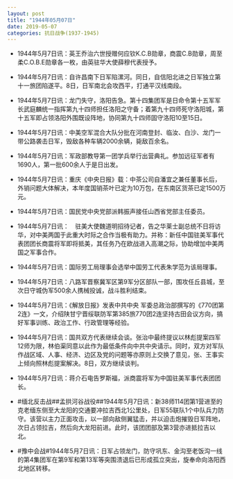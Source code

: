 ```yaml
---
layout: post
title: "1944年05月07日"
date: 2019-05-07
categories: 抗日战争(1937-1945)
---
```


<meta name="referrer" content="no-referrer" />

- 1944年5月7日讯：英王乔治六世授赠何应钦K.C.B勋章，商震C.B勋章，周至柔C.O.B.E勋章各一枚，由英驻华大使薛穆代表授予。 

- 1944年5月7日讯：自许昌南下日军陷漯河。同日，自信阳北进之日军独立第十一旅团陷遂平。8日，日军南北会攻西平，打通平汉线南段。 

- 1944年5月7日讯：龙门失守，洛阳告急。第十四集团军是日命令第十五军军长武庭麟统一指挥第九十四师担任洛阳之守备；着第九十四师死守洛阳城，第十五军即占领洛阳外围既设阵地，协同第九十四师固守洛阳10至15日。 

- 1944年5月7日讯：中美空军混合大队分批在河南登封、临汝、白沙、龙门一带公路袭击日军，毁敌各种车辆2000余辆，毙敌百余名。 

- 1944年5月7日讯：军政部教导第一团学兵举行出营典礼。参加远征军者有1690人，第一批600余人于是日出发。 

- 1944年5月7日讯：重庆《中央日报》载：中茶公司自潘宜之兼任董事长后，外销问题大体解决，本年度国销茶叶已定为10万包，在东南区货茶已定1500万元。 

- 1944年5月7日讯：国民党中央党部派韩振声接任山西省党部主任委员。 

- 1944年5月7日讯：　驻美大使魏道明招待记者，告之华莱士副总统不日将访华，对中美两国于此重大时际之合作当极有助力。并称：新任中国驻美军事代表团团长商震将军即将抵美，其任务乃在欧战进入高潮之际，协助增加中美两国之军事合作。 

- 1944年5月7日讯：国际劳工局理事会选举中国劳工代表朱学范为该局理事。 

- 1944年5月7日讯：八路军晋察冀军区第9军分区部队一部，围攻任丘县城，至次日守城伪军500余人携械投诚，战斗胜利结束。 

- 1944年5月7日讯：《解放日报》发表中共中央 军委总政治部撰写的《770团第2连》一文，介绍陕甘宁晋绥联防军第385旅770团2连坚持古田会议方向，搞好军事训练、政治工作、行政管理等经验。 

- 1944年5月7日讯：国共双方代表继续会谈。张治中最终提议以林彪提案四军12师为限，林伯渠同意以此作为最低条件向中共中央请示。同时，双方对军队作战区域、人事、经济、边区及党的问题等亦原则上交换了意见，张、王事实上倾向照林彪提案解决。8日，双方继续谈判。 

- 1944年5月7日讯：蒋介石电告罗斯福，派商震将军为中国驻美军事代表团团长。 

- #缅北反击战##孟拱河谷战役##1944年5月7日讯：新38师114团第1营进至的克老缅东侧至大龙阳的交通要冲拉吉西北1公里处，日军55联队1个中队兵力防守。该营以主力正面攻击，以一部向敌侧翼猛击，并以迫击炮摧毁日军阵地，次日占领拉吉，然后向大龙阳前进。此时，该团团部及第3营亦进抵拉吉以北。 

- #豫中会战#1944年5月7日讯：日军占领龙门，防守巩东、金沟至老饭沟一线的第4集团军在第9军和第13军等突围溃退后已形成孤立突出，旋奉命向洛阳西北地区转移。 

